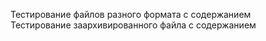 Тестирование файлов разного формата с содержанием                                                                                                                          
Тестирование заархивированного файла с содержанием
